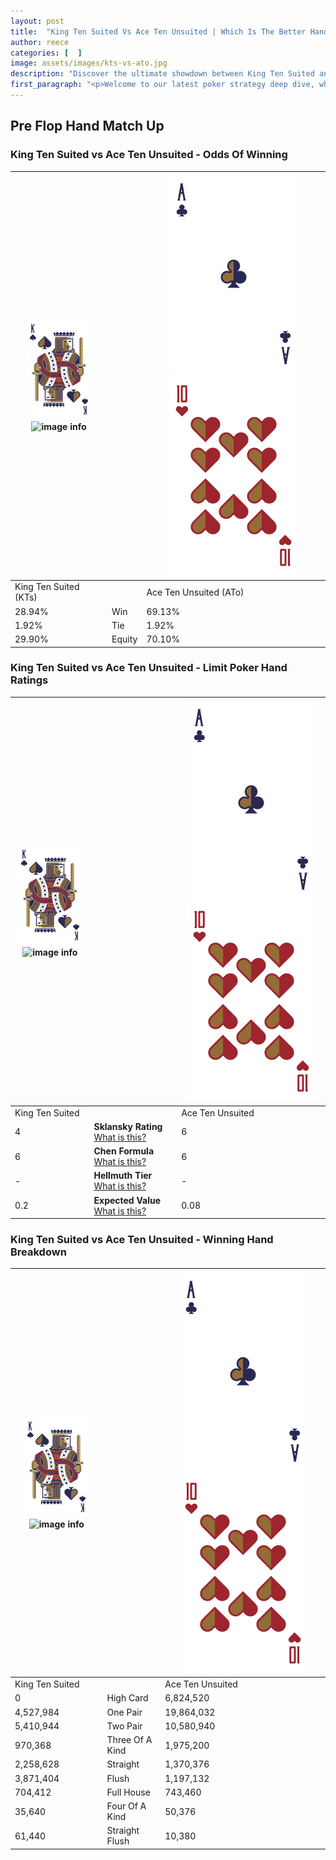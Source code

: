 ```yaml
---
layout: post
title:  "King Ten Suited Vs Ace Ten Unsuited | Which Is The Better Hand In Poker? A Complete Guide"
author: reece
categories: [  ]
image: assets/images/kts-vs-ato.jpg
description: "Discover the ultimate showdown between King Ten Suited and Ace Ten Unsuited in poker! Uncover the odds, strategies, and scenarios where one hand triumphs over the other. Get ready to up your poker game with this thrilling analysis."
first_paragraph: "<p>Welcome to our latest poker strategy deep dive, where we're pitting two distinct hands against each other in a high-stakes showdown: King Ten Suited vs Ace Ten Unsuited.</p><p>In the dynamic world of poker, every decision counts, and knowing which hand holds the upper hand is key to your success at the table.</p><p>In this article, we'll dissect these two hands, explore the scenarios where one dominates the other, and equip you with the knowledge to make strategic choices that can tip the odds in your favor.</p><p>Get ready to unravel the intriguing dynamics of these poker hands and elevate your game to new heights.</p>"
---
```




[comment]: # (sp0)

## Pre Flop Hand Match Up

<div class="table hand-ratings" markdown="1"> 



### King Ten Suited vs Ace Ten Unsuited - Odds Of Winning


    
| ![image info](assets/images/hand1/K.png) ![image info](assets/images/hand1/Ts.png) |  | ![image info](assets/images/hand2/A.png) ![image info](assets/images/hand2/To.png) |
| -------- | -------- | -------- |
| King Ten Suited (KTs) |  | Ace Ten Unsuited (ATo) |
| 28.94% | Win | 69.13% |
| 1.92% | Tie | 1.92% |
| 29.90% | Equity | 70.10% |




[comment]: # (sp1)



### King Ten Suited vs Ace Ten Unsuited - Limit Poker Hand Ratings


    
| ![image info](assets/images/hand1/K.png) ![image info](assets/images/hand1/Ts.png) |  | ![image info](assets/images/hand2/A.png) ![image info](assets/images/hand2/To.png) |
| -------- | -------- | -------- |
| King Ten Suited |  | Ace Ten Unsuited |
| 4 | **Sklansky Rating** [What is this?](/sklansky-rating-explained) | 6 |
| 6 | **Chen Formula** [What is this?](/chen-formula-explained) | 6 |
| - | **Hellmuth Tier** [What is this?](/Hellmuth-tier-explained) | - |
| 0.2 | **Expected Value** [What is this?](/expected-value-explained) | 0.08 |




[comment]: # (sp2)



### King Ten Suited vs Ace Ten Unsuited - Winning Hand Breakdown


    
| ![image info](assets/images/hand1/K.png) ![image info](assets/images/hand1/Ts.png) |  | ![image info](assets/images/hand2/A.png) ![image info](assets/images/hand2/To.png) |
| -------- | -------- | -------- |
| King Ten Suited |  | Ace Ten Unsuited |
| 0 | High Card | 6,824,520 |
| 4,527,984 | One Pair | 19,864,032 |
| 5,410,944 | Two Pair | 10,580,940 |
| 970,368 | Three Of A Kind | 1,975,200 |
| 2,258,628 | Straight | 1,370,376 |
| 3,871,404 | Flush | 1,197,132 |
| 704,412 | Full House | 743,460 |
| 35,640 | Four Of A Kind | 50,376 |
| 61,440 | Straight Flush | 10,380 |




[comment]: # (sp3)



</div>

[comment]: # (sp4)



[comment]: # (sp5)

